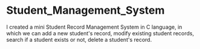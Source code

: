 # Student_Management_System
I created a mini Student Record Management System in C language, in which we can add a new student's record, modify existing student records, search if a student exists or not, delete a student's record.
